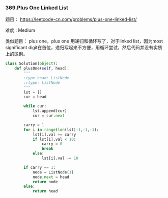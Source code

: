 ### 369.Plus One Linked List	

题目： 
<https://leetcode-cn.com/problems/plus-one-linked-list/>

难度 : Medium



类似题目： plus one，plus one 用递归和循环写了，对于linked list，因为most significant digit在首位，递归写起来不方便，用循环尝试，然后代码并没有实质上的区别。



```python
class Solution(object):
    def plusOne(self, head):
        """
        :type head: ListNode
        :rtype: ListNode
        """
        lst = []
        cur = head 

        while cur:
        	lst.append(cur)
        	cur = cur.next

        carry = 1
        for i in range(len(lst)-1,-1,-1):
        	lst[i].val += carry
        	if lst[i].val < 10:
        		carry = 0
        		break
        	else:
        		lst[i].val -= 10

        if carry == 1:
        	node = ListNode(1)
        	node.next = head
        	return node
        else:
        	return head 
```



